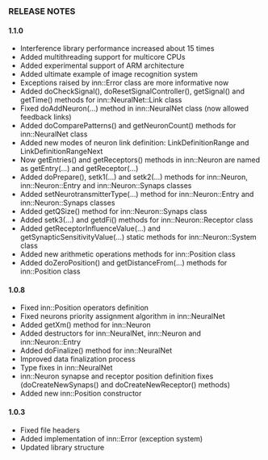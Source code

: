 ### RELEASE NOTES
#### 1.1.0
- Interference library performance increased about 15 times
- Added multithreading support for multicore CPUs
- Added experimental support of ARM architecture
- Added ultimate example of image recognition system
- Exceptions raised by inn::Error class are more informative now
- Added doCheckSignal(), doResetSignalController(), getSignal() and getTime() methods for inn::NeuralNet::Link class
- Fixed doAddNeuron(...) method in inn::NeuralNet class (now allowed feedback links)
- Added doComparePatterns() and getNeuronCount() methods for inn::NeuralNet class
- Added new modes of neuron link definition: LinkDefinitionRange and LinkDefinitionRangeNext
- Now getEntries() and getReceptors() methods in inn::Neuron are named as getEntry(...) and getReceptor(...)
- Added doPrepare(), setk1(...) and setk2(...) methods for inn::Neuron, inn::Neuron::Entry and inn::Neuron::Synaps classes
- Added setNeurotransmitterType(...) method for inn::Neuron::Entry and inn::Neuron::Synaps classes
- Added getQSize() method for inn::Neuron::Synaps class
- Added setk3(...) and getdFi() methods for inn::Neuron::Receptor class
- Added getReceptorInfluenceValue(...) and getSynapticSensitivityValue(...) static methods for inn::Neuron::System class
- Added new arithmetic operations methods for inn::Position class
- Added doZeroPosition() and getDistanceFrom(...) methods for inn::Position class

#### 1.0.8
- Fixed inn::Position operators definition
- Fixed neurons priority assignment algorithm in inn::NeuralNet
- Added getXm() method for inn::Neuron
- Added destructors for inn::NeuralNet, inn::Neuron and inn::Neuron::Entry
- Added doFinalize() method for inn::NeuralNet
- Improved data finalization process
- Type fixes in inn::NeuralNet
- inn::Neuron synapse and receptor position definition fixes (doCreateNewSynaps() and doCreateNewReceptor() methods)
- Added new inn::Position constructor

#### 1.0.3
- Fixed file headers
- Added implementation of inn::Error (exception system)
- Updated library structure
